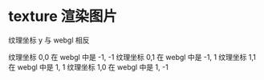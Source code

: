# texture 渲染图片

纹理坐标 y 与 webgl 相反

纹理坐标 0,0 在 webgl 中是 -1, -1
纹理坐标 0,1 在 webgl 中是 -1, 1
纹理坐标 1,1 在 webgl 中是 1, 1
纹理坐标 1,0 在 webgl 中是 1, -1
